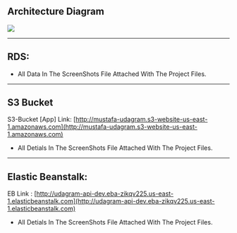 ## Architecture Diagram

![](https://media.discordapp.net/attachments/897079710918516767/975253014363398184/Architecture_Diagram.jpg?width=617&height=521)

---

## RDS:

- All Data In The ScreenShots File Attached With The Project Files.


---
## S3 Bucket

S3-Bucket [App] Link: [http://mustafa-udagram.s3-website-us-east-1.amazonaws.com](http://mustafa-udagram.s3-website-us-east-1.amazonaws.com)

- All Detials In The ScreenShots File Attached With The Project Files.

---

## Elastic Beanstalk:

EB Link : [http://udagram-api-dev.eba-zikqv225.us-east-1.elasticbeanstalk.com](http://udagram-api-dev.eba-zikqv225.us-east-1.elasticbeanstalk.com)

- All Detials In The ScreenShots File Attached With The Project Files.



